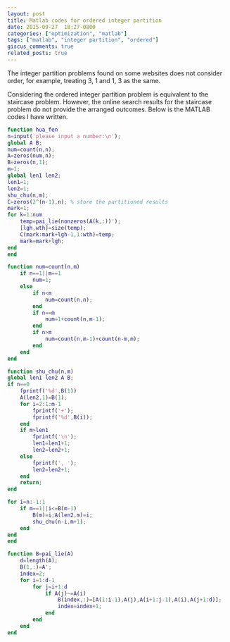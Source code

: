 ```yaml
---
layout: post
title: Matlab codes for ordered integer partition
date: 2015-09-27  18:27-0800
categories: ["optimization", "matlab"]
tags: ["matlab", "integer partition", "ordered"]
giscus_comments: true
related_posts: true
---
```


The integer partition problems found on some websites does not consider order, for example, treating 3, 1 and 1, 3 as the same.

Considering the ordered integer partition problem is equivalent to the staircase problem. However, the online search results for the staircase problem do not provide the arranged outcomes. Below is the MATLAB codes I have written.

```matlab
function hua_fen
n=input('please input a number:\n');
global A B;
num=count(n,n);
A=zeros(num,n);
B=zeros(n,1);
m=1;
global len1 len2;
len1=1;
len2=1;
shu_chu(n,m);
C=zeros(2^(n-1),n); % store the partitioned results
mark=1;
for k=1:num
    temp=pai_lie(nonzeros(A(k,:))');
    [lgh,wth]=size(temp);
    C(mark:mark+lgh-1,1:wth)=temp;
    mark=mark+lgh;
end
end

function num=count(n,m)
    if n==1||m==1
        num=1;
    else
        if n<m
            num=count(n,n);
        end
        if n==m
            num=1+count(n,m-1);
        end
        if n>m
            num=count(n,m-1)+count(n-m,m);
        end
    end
end

function shu_chu(n,m)
global len1 len2 A B;
if n==0
    fprintf('%d',B(1))
    A(len2,1)=B(1);
    for i=2:1:m-1
        fprintf('+');
        fprintf('%d',B(i));
    end
    if m>len1
        fprintf('\n');
        len1=len1+1;
        len2=len2+1;
    else
        fprintf(', ');
        len2=len2+1;
    end
    return;
end

for i=n:-1:1
    if m==1||i<=B(m-1)
        B(m)=i;A(len2,m)=i;
        shu_chu(n-i,m+1);
    end
end
end

function B=pai_lie(A)
    d=length(A);
    B(1,:)=A';
    index=2;
    for i=1:d-1
        for j=i+1:d
            if A(j)~=A(i)
                B(index,:)=[A(1:i-1),A(j),A(i+1:j-1),A(i),A(j+1:d)];
                index=index+1;
            end
        end
    end
end
```
